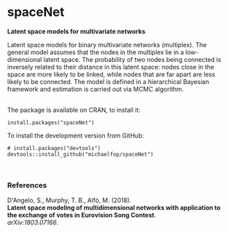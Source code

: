 # spaceNet
**Latent space models for multivariate networks**

Latent space models for binary multivariate networks (multiplex). The general model assumes that the nodes in the multiplex lie in a low-dimensional latent space. The probability of two nodes being connected is inversely related to their distance in this latent space: nodes close in the space are more likely to be linked, while nodes that are far apart are less likely to be connected. The model is defined in a hierarchical Bayesian framework and estimation is carried out via MCMC algorithm.

<br>
The package is available on CRAN, to install it:

```
install.packages("spaceNet")
```

To install the development version from GitHub:

```
# install.packages("devtools")
devtools::install_github("michaelfop/spaceNet")
```

<br>

### References

D'Angelo, S., Murphy, T. B., Alfò, M. (2018).<br>
**Latent space modeling of multidimensional networks with application to the exchange of votes in Eurovision Song Contest**.<br>
*arXiv:1803.07166*.

